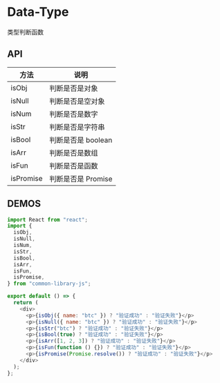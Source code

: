 # Data-Type

类型判断函数

## API

| 方法       | 说明               |
| ---------- | ------------------ |
| isObj      | 判断是否是对象     |
| isNull     | 判断是否是空对象   |
| isNum      | 判断是否是数字     |
| isStr      | 判断是否是字符串   |
| isBool     | 判断是否是 boolean |
| isArr    | 判断是否是数组     |
| isFun      | 判断是否是函数     |
| isPromise      | 判断是否是 Promise |

## DEMOS

```js
import React from "react";
import {
  isObj,
  isNull,
  isNum,
  isStr,
  isBool,
  isArr,
  isFun,
  isPromise,
} from "common-library-js";

export default () => {
  return (
    <div>
      <p>{isObj({ name: "btc" }) ? "验证成功" : "验证失败"}</p>
      <p>{isNull({ name: "btc" }) ? "验证成功" : "验证失败"}</p>
      <p>{isStr("btc") ? "验证成功" : "验证失败"}</p>
      <p>{isBool(true) ? "验证成功" : "验证失败"}</p>
      <p>{isArr([1, 2, 3]) ? "验证成功" : "验证失败"}</p>
      <p>{isFun(function () {}) ? "验证成功" : "验证失败"}</p>
      <p>{isPromise(Promise.resolve()) ? "验证成功" : "验证失败"}</p>
    </div>
  );
};
```
